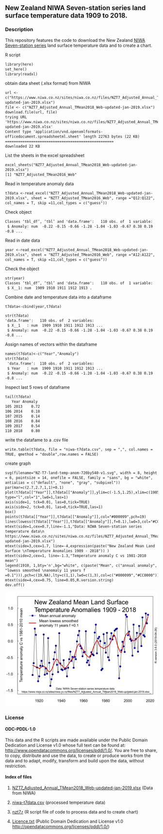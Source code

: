 ## New Zealand NIWA Seven-station series land surface temperature data 1909 to 2018. 

### Description

This repository features the code to download the New Zealand [NIWA Seven-station series](https://www.niwa.co.nz/our-science/climate/information-and-resources/nz-temp-record/seven-station-series-temperature-data) land surface temperature data and to create a chart.

R script

```{r}
library(here)
set_here()
library(readxl)
```

obtain data sheet (.xlsx format) from NIWA
```{r}
url <- c("https://www.niwa.co.nz/sites/niwa.co.nz/files/NZT7_Adjusted_Annual_TMean2018_Web-updated-jan-2019.xlsx")
file <- c("NZT7_Adjusted_Annual_TMean2018_Web-updated-jan-2019.xlsx")
download.file(url, file)
trying URL 'https://www.niwa.co.nz/sites/niwa.co.nz/files/NZT7_Adjusted_Annual_TMean2018_Web-updated-jan-2019.xlsx'
Content type 'application/vnd.openxmlformats-officedocument.spreadsheetml.sheet' length 22763 bytes (22 KB)
==================================================
downloaded 22 KB
```

List the sheets in the excel spreadsheet
```{r} 
excel_sheets("NZT7_Adjusted_Annual_TMean2018_Web-updated-jan-2019.xlsx")
[1] "NZT7_Adjusted_TMean2016_Web"
```
Read in temperature anomaly data

```{r}
t7data <-read_excel("NZT7_Adjusted_Annual_TMean2018_Web-updated-jan-2019.xlsx", sheet = "NZT7_Adjusted_TMean2016_Web", range ="Q12:Q122", col_names = T, skip =11,col_types = c("guess"))
```
Check object
```{r}str(t7data)
Classes ‘tbl_df’, ‘tbl’ and 'data.frame':	110 obs. of  1 variable:
 $ Anomaly: num  -0.22 -0.15 -0.66 -1.28 -1.04 -1.03 -0.67 0.38 0.19 -0.8 ...
```
Read in date data
```{r}
year <-read_excel("NZT7_Adjusted_Annual_TMean2018_Web-updated-jan-2019.xlsx", sheet = "NZT7_Adjusted_TMean2016_Web", range ="A12:A122", col_names = T, skip =11,col_types = c("guess"))
```
Check the object
```{r}
str(year) 
Classes ‘tbl_df’, ‘tbl’ and 'data.frame':	110 obs. of  1 variable:
 $ X__1: num  1909 1910 1911 1912 1913 . 
```

Combine date and temperature data into a dataframe 
```{r}
t7data<-cbind(year,t7data)
```

```{r}
str(t7data)
'data.frame':	110 obs. of  2 variables:
 $ X__1   : num  1909 1910 1911 1912 1913 ...
 $ Anomaly: num  -0.22 -0.15 -0.66 -1.28 -1.04 -1.03 -0.67 0.38 0.19 -0.8 ...
```
Assign names of vectors within the dataframe
```{r}
names(t7data)<-c("Year","Anomaly")
str(t7data)
 'data.frame':	110 obs. of  2 variables:
 $ Year   : num  1909 1910 1911 1912 1913 ...
 $ Anomaly: num  -0.22 -0.15 -0.66 -1.28 -1.04 -1.03 -0.67 0.38 0.19 -0.8 ...
 ```

Inspect last 5 rows of dataframe
```{r}
tail(t7data)
   Year Anomaly
105 2013    0.72
106 2014    0.18
107 2015    0.14
108 2016    0.84
109 2017    0.54
110 2018    0.80
```

write the datafame to a .csv file
```{r}
write.table(t7data, file = "niwa-t7data.csv", sep = ",", col.names = TRUE, qmethod = "double",row.names = FALSE)
```

create graph
```{r}
svg(filename="NZ-T7-land-temp-anom-720by540-v1.svg", width = 8, height = 6, pointsize = 14, onefile = FALSE, family = "sans", bg = "white", antialias = c("default", "none", "gray", "subpixel"))
par(mar=c(2.7,2.7,1,1)+0.1)
plot(t7data[["Year"]],t7data[["Anomaly"]],ylim=c(-1.5,1.25),xlim=c(1905,2018),tck=0.01,axes=FALSE,ann=FALSE, type="l",col="1",lwd=1,las=1)
axis(side=1, tck=0.01, las=0,tick=TRUE)
axis(side=2, tck=0.01, las=0,tick=TRUE,las=1)
box()
points(t7data[["Year"]],t7data[["Anomaly"]],col="#000099",pch=19)
lines(lowess(t7data[["Year"]],t7data[["Anomaly"]],f=0.1),lwd=3,col="#CC0000")
mtext(side=1,cex=0.7,line=-1.1,"Data: NIWA Seven-station series temperature data\n https://www.niwa.co.nz/sites/niwa.co.nz/files/NZT7_Adjusted_Annual_TMean2018_Web-updated-jan-2019.xlsx")
mtext(side=3,cex=1.7, line=-4,expression(paste("New Zealand Mean Land Surface \nTemperature Anomalies 1909 - 2018")) )
mtext(side=2,cex=1, line=-1.3,"Temperature anomaly C vs 1981-2010 mean")
legend(1910, 1,bty='n',bg="white", c(paste("Mean", c("annual anomaly", "lowess smoothed \nanomaly 11 years f =0.1"))),pch=c(19,NA),lty=c(1,1),lwd=c(1,3),col=c("#000099","#CC0000"))
mtext(side=4,cex=0.75, line=0.05,R.version.string)
dev.off()
```

![New Zealand Mean Land Surface \nTemperature Anomalies 1909 - 2018](NZ-T7-land-temp-anom-720by540-v1.svg)

### License

#### ODC-PDDL-1.0

This data and the R scripts are made available under the Public Domain Dedication and License v1.0 whose full text can be found at: http://www.opendatacommons.org/licenses/pddl/1.0/. You are free to share, to copy, distribute and use the data, to create or produce works from the data and to adapt, modify, transform and build upon the data, without restriction.


#### Index of files

1. [NZT7_Adjusted_Annual_TMean2018_Web-updated-jan-2019.xlsx](NZT7_Adjusted_Annual_TMean2018_Web-updated-jan-2019.xlsx) (Data from NIWA)

2. [niwa-t7data.csv](niwa-t7data.csv) (processed temperature data)

3. [nzt7.r](nzt7.r)     (R script file of code to process data and to create chart)

4. [Licence.txt](Licence.txt) (Public Domain  Dedication and License v1.0 http://opendatacommons.org/licenses/pddl/1.0/)

